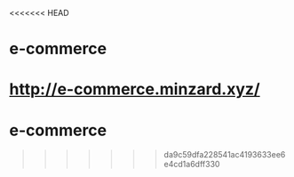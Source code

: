 <<<<<<< HEAD
# e-commerce


http://e-commerce.minzard.xyz/
=======
# e-commerce
>>>>>>> da9c59dfa228541ac4193633ee6e4cd1a6dff330
